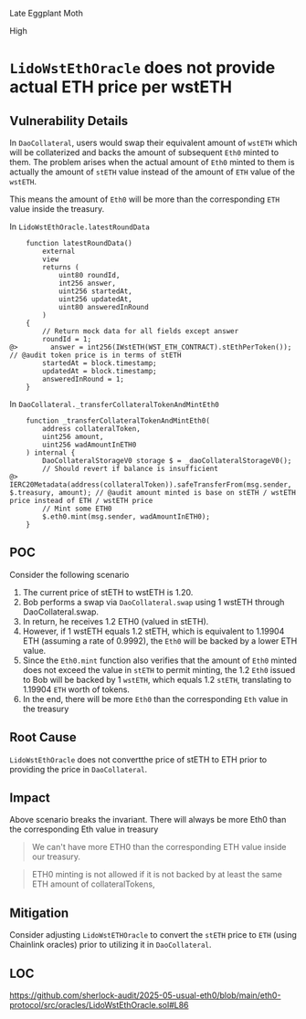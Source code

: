 Late Eggplant Moth

High

# `LidoWstEthOracle` does not provide actual ETH price per wstETH

## Vulnerability Details

In `DaoCollateral`, users would swap their equivalent amount of `wstETH` which will be collaterized and backs the amount of subsequent `Eth0` minted to them. The problem arises when the actual amount of `Eth0` minted to them is actually the amount of `stETH` value instead of the amount of `ETH` value of the `wstETH`.

This means the amount of `Eth0` will be more than the corresponding `ETH` value inside the treasury.

In `LidoWstEthOracle.latestRoundData`

```solidity
    function latestRoundData()
        external
        view
        returns (
            uint80 roundId,
            int256 answer,
            uint256 startedAt,
            uint256 updatedAt,
            uint80 answeredInRound
        )
    {
        // Return mock data for all fields except answer
        roundId = 1;
@>        answer = int256(IWstETH(WST_ETH_CONTRACT).stEthPerToken()); // @audit token price is in terms of stETH
        startedAt = block.timestamp;
        updatedAt = block.timestamp;
        answeredInRound = 1;
    }
```

In `DaoCollateral._transferCollateralTokenAndMintEth0`

```solidity
    function _transferCollateralTokenAndMintEth0(
        address collateralToken,
        uint256 amount,
        uint256 wadAmountInETH0
    ) internal {
        DaoCollateralStorageV0 storage $ = _daoCollateralStorageV0();
        // Should revert if balance is insufficient
@>        IERC20Metadata(address(collateralToken)).safeTransferFrom(msg.sender, $.treasury, amount); // @audit amount minted is base on stETH / wstETH price instead of ETH / wstETH price 
        // Mint some ETH0
        $.eth0.mint(msg.sender, wadAmountInETH0);
    }
```

## POC

Consider the following scenario

1. The current price of stETH to wstETH is 1.20.
2. Bob performs a swap via `DaoCollateral.swap` using 1 wstETH through DaoCollateral.swap.
3. In return, he receives 1.2 ETH0 (valued in stETH).
4. However, if 1 wstETH equals 1.2 stETH, which is equivalent to 1.19904 ETH (assuming a rate of 0.9992), the `Eth0` will be backed by a lower ETH value.
5. Since the `Eth0.mint` function also verifies that the amount of `Eth0` minted does not exceed the value in `stETH` to permit minting, the 1.2 `Eth0` issued to Bob will be backed by 1 `wstETH`, which equals 1.2 `stETH`, translating to 1.19904 `ETH` worth of tokens.
6. In the end, there will be more `Eth0` than the corresponding `Eth` value in the treasury


## Root Cause

`LidoWstEthOracle` does not convertthe price of stETH to ETH prior to providing the price in `DaoCollateral`.

## Impact

Above scenario breaks the invariant. There will always be more Eth0 than the corresponding Eth value in treasury

> We can't have more ETH0 than the corresponding ETH value inside our treasury.

> ETH0 minting is not allowed if it is not backed by at least the same ETH amount of collateralTokens,

## Mitigation

Consider adjusting `LidoWstETHOracle` to convert the `stETH` price to `ETH` (using Chainlink oracles) prior to utilizing it in `DaoCollateral`.

## LOC

https://github.com/sherlock-audit/2025-05-usual-eth0/blob/main/eth0-protocol/src/oracles/LidoWstEthOracle.sol#L86

